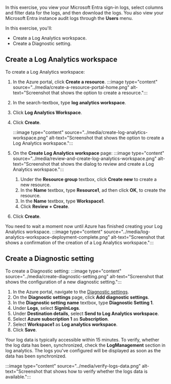 In this exercise, you view your Microsoft Entra sign-in logs, select columns and filter data for the logs, and then download the logs. You also view your Microsoft Entra instance audit logs through the **Users** menu.

In this exercise, you'll:

- Create a Log Analytics workspace.
- Create a Diagnostic setting.



## Create a Log Analytics workspace

To create a Log Analytics workspace:

1. In the Azure portal, click **Create a resource**.
    :::image type="content" source="../media/create-a-resource-portal-home.png" alt-text="Screenshot that shows the option to create a resource.":::
1. In the search-textbox, type **log analytics workspace**.
1. Click **Log Analytics Workspace**.
1. Click **Create**.

    :::image type="content" source="../media/create-log-analytics-workspace.png" alt-text="Screenshot that shows the option to create a Log Analytics workspace.":::
1. On the **Create Log Analytics workspace** page:
    :::image type="content" source="../media/review-and-create-log-analytics-workspace.png" alt-text="Screenshot that shows the dialog to review and create a Log Analytics workspace.":::
    1. Under the **Resource group** textbox, click **Create new** to create a new resource.
    1. In the **Name** textbox, type **Resource1**, ad then click **OK**, to create the resource. 
    1. In the **Name** textbox, type **Workspace1**.
    1. Click **Review + Create**.
1. Click **Create**.

You need to wait a moment now until Azure has finished creating your Log Analytics workspace.
:::image type="content" source="../media/log-analytics-workspace-deployment-complete.png" alt-text="Screenshot that shows a confirmation of the creation of a Log Analytics workspace.":::




## Create a Diagnostic setting

To create a Diagnostic setting:
:::image type="content" source="../media/create-diagnostic-setting.png" alt-text="Screenshot that shows the configuration of a new diagnostic setting.":::

1. In the Azure portal, navigate to the [Diagnostic settings](https://portal.azure.com/#view/Microsoft_AAD_IAM/ActiveDirectoryMenuBlade/~/DiagnosticSettings).
1. On the **Diagnostic settings** page, click **Add diagnostic settings**.
1. In the **Diagnostic setting name** textbox, type **Diagnostic Setting 1**.
1. Under **Logs**, select **SignInLogs**.
1. Under **Destination details**, select **Send to Log Analytics workspace**.
1. Select **Azure subscription 1** as **Subscription**.
1. Select **Workspace1** as **Log analytics workspace**.
1. Click **Save**.

Your log data is typically accessible within 15 minutes.
To verify, whether the log data has been, synchronized, check the **LogManagement** section in log analytics. The logs you've configured will be displayed as soon as the data has been synchronized.


:::image type="content" source="../media/verify-logs-data.png" alt-text="Screenshot that shows how to verify whether the logs data is available.":::

 
